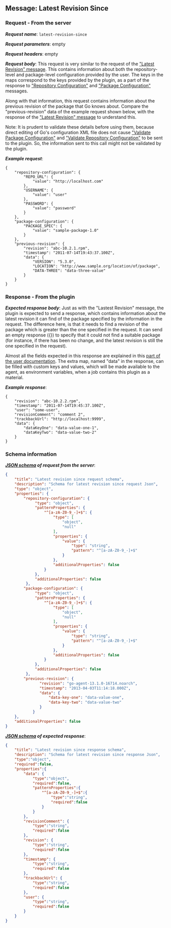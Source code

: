 ## Message: Latest Revision Since

### Request - From the server

***Request name***: ```latest-revision-since```

***Request parameters***: empty

***Request headers***: empty

***Request body***: This request is very similar to the request of the ["Latest Revision" message](latest_revision.md). This contains information about both the repository-level and package-level configuration provided by the user. The keys in the maps correspond to the keys provided by the plugin, as a part of the response to ["Repository Configuration"](repository_configuration.md) and ["Package Configuration"](package_configuration.md) messages.

Along with that information, this request contains information about the previous revision of the package that Go knows about. Compare the "previous-revision" data of the example request shown below, with the response of the ["Latest Revision" message](latest_revision.md#response---from-the-plugin) to understand this.

Note: It is prudent to validate these details before using them, because direct editing of Go's configuration XML file does not cause ["Validate Package Configuration"](validate_package_configuration.md) and ["Validate Repository Configuration"](validate_repository_configuration.md) to be sent to the plugin. So, the information sent to this call might not be validated by the plugin.

***Example request***:
```{json}
{
    "repository-configuration": {
        "REPO_URL": {
            "value": "http://localhost.com"
        },
        "USERNAME": {
            "value": "user"
        },
        "PASSWORD": {
            "value": "password"
        }
    },
    "package-configuration": {
        "PACKAGE_SPEC": {
            "value": "sample-package-1.0"
        }
    },
    "previous-revision": {
        "revision": "abc-10.2.1.rpm",
        "timestamp": "2011-07-14T19:43:37.100Z",
        "data": {
            "VERSION": "5.3.0",
            "LOCATION": "http://www.sample.org/location/of/package",
            "DATA-THREE": "data-three-value"
        }
    }
}
```

### Response - From the plugin

***Expected response body***: Just as with the "Lastest Revision" message, the plugin is expected to send a response, which contains information about the latest revision it can find of the package specified by the information in the request. The difference here, is that it needs to find a revision of the package which is greater than the one specified in the request. It can send an empty response ({}) to specify that it could not find a suitable package (for instance, if there has been no change, and the latest revision is still the one specified in the request).

Almost all the fields expected in this response are explained in this [part of the user documentation](https://docs.gocd.org/current/extension_points/package_repository_extension.html#package-information-display). The extra map, named "data" in the response, can be filled with custom keys and values, which will be made available to the agent, as environment variables, when a job contains this plugin as a material.

***Example response***:
```{json}
{
    "revision": "abc-10.2.2.rpm",
    "timestamp": "2011-07-14T19:45:37.100Z",
    "user": "some-user",
    "revisionComment": "comment 2",
    "trackbackUrl": "http://localhost:9999",
    "data": {
        "dataKeyOne": "data-value-one-1",
        "dataKeyTwo": "data-value-two-2"
    }
}
```

### Schema information

***[JSON schema](http://json-schema.org) of request from the server***:
```json
{
    "title": "Latest revision since request schema",
    "description": "Schema for latest revision since request Json",
    "type": "object",
    "properties": {
        "repository-configuration": {
             "type": "object",
             "patternProperties": {
                 "^[a-zA-Z0-9_-]+$": {
                     "type": [
                         "object",
                         "null"
                     ],
                     "properties": {
                         "value": {
                             "type": "string",
                             "pattern": "^[a-zA-Z0-9_-]+$"
                         }
                     },
                     "additionalProperties": false
                 }
             },
             "additionalProperties": false
         },
        "package-configuration": {
             "type": "object",
             "patternProperties": {
                 "^[a-zA-Z0-9_-]+$": {
                     "type": [
                         "object",
                         "null"
                     ],
                     "properties": {
                         "value": {
                             "type": "string",
                             "pattern": "^[a-zA-Z0-9_-]+$"
                         }
                     },
                     "additionalProperties": false
                 }
             },
             "additionalProperties": false
         },
        "previous-revision": {
               "revision": "go-agent-13.1.0-16714.noarch",
               "timestamp": "2013-04-03T11:14:18.000Z",
               "data": {
                   "data-key-one": "data-value-one",
                   "data-key-two": "data-value-two"
               }
            }
    },
    "additionalProperties": false
}
```

***[JSON schema](http://json-schema.org) of expected response***:
```json
{
    "title": "Latest revision since response schema",
    "description": "Schema for latest revision since response Json",
    "type":"object",
    "required":false,
    "properties":{
        "data": {
            "type":"object",
            "required":false,
            "patternProperties":{
                "^[a-zA-Z0-9_-]+$":{
                    "type":"string",
                    "required":false
                }
            }
        },
        "revisionComment": {
            "type":"string",
            "required":false
        },
        "revision": {
            "type":"string",
            "required":false
        },
        "timestamp": {
            "type":"string",
            "required":false
        },
        "trackbackUrl": {
            "type":"string",
            "required":false
        },
        "user": {
            "type":"string",
            "required":false
        }
    }
}
```
